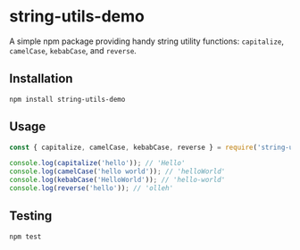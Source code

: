 # string-utils-demo

A simple npm package providing handy string utility functions: `capitalize`, `camelCase`, `kebabCase`, and `reverse`.

## Installation

```
npm install string-utils-demo
```

## Usage

```js
const { capitalize, camelCase, kebabCase, reverse } = require('string-utils-demo');

console.log(capitalize('hello')); // 'Hello'
console.log(camelCase('hello world')); // 'helloWorld'
console.log(kebabCase('HelloWorld')); // 'hello-world'
console.log(reverse('hello')); // 'olleh'
```

## Testing

```
npm test
```